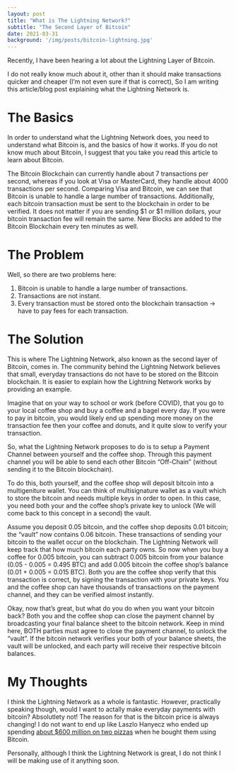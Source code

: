 ```yaml
---
layout: post
title: "What is The Lightning Network?"
subtitle: "The Second Layer of Bitcoin"
date: 2021-03-31
background: '/img/posts/bitcoin-lightning.jpg'
---
```


Recently, I have been hearing a lot about the Lightning Layer of Bitcoin.

I do not really know much about it, other than it should make transactions quicker and cheaper (I’m not even sure if that is correct), So I am writing this article/blog post explaining what the Lightning Network is.

# The Basics
In order to understand what the Lightning Network does, you need to understand what Bitcoin is, and the basics of how it works. If you do not know much about Bitcoin, I suggest that you take you read this article to learn about Bitcoin.

The Bitcoin Blockchain can currently handle about 7 transactions per second, whereas if you look at Visa or MasterCard, they handle about 4000 transactions per second. Comparing Visa and Bitcoin, we can see that Bitcoin is unable to handle a large number of transactions. Additionally, each bitcoin transaction must be sent to the blockchain in order to be verified. It does not matter if you are sending $1 or $1 million dollars, your bitcoin transaction fee will remain the same. New Blocks are added to the Bitcoin Blockchain every ten minutes as well.

# The Problem
Well, so there are two problems here: 
  1) Bitcoin is unable to handle a large number of transactions.
  2) Transactions are not instant.
  3) Every transaction must be stored onto the blockchain transaction -> have to pay fees for each transaction.

# The Solution
This is where The Lightning Network, also known as the second layer of Bitcoin, comes in. The community behind the Lightning Network believes that small, everyday transactions do not have to be stored on the Bitcoin blockchain. It is easier to explain how the Lightning Network works by providing an example.

Imagine that on your way to school or work (before COVID), that you go to your local coffee shop and buy a coffee and a bagel every day. If you were to pay in bitcoin, you would likely end up spending more money on the transaction fee then your coffee and donuts, and it quite slow to verify your transaction.

So, what the Lightning Network proposes to do is to setup a Payment Channel between yourself and the coffee shop. Through this payment channel you will be able to send each other Bitcoin “Off-Chain” (without sending it to the Bitcoin blockchain).

To do this, both yourself, and the coffee shop will deposit bitcoin into a multigeniture wallet. You can think of multisignature wallet as a vault which to store the bitcoin and needs multiple keys in order to open. In this case, you need both your and the coffee shop’s private key to unlock (We will come back to this concept in a second) the vault.

Assume you deposit 0.05 bitcoin, and the coffee shop deposits 0.01 bitcoin; the “vault” now contains 0.06 bitcoin. These transactions of sending your bitcoin to the wallet occur on the blockchain. The Lightning Network will keep track that how much bitcoin each party owns. So now when you buy a coffee for 0.005 bitcoin, you can subtract 0.005 bitcoin from your balance (0.05 - 0.005 = 0.495 BTC) and add 0.005 bitcoin the coffee shop’s balance (0.01 + 0.005 = 0.015 BTC). Both you are the coffee shop verify that this transaction is correct, by signing the transaction with your private keys. You and the coffee shop can have thousands of transactions on the payment channel, and they can be verified almost instantly.

Okay, now that’s great, but what do you do when you want your bitcoin back? Both you and the coffee shop can close the payment channel by broadcasting your final balance sheet to the bitcoin network. Keep in mind here, BOTH parties must agree to close the payment channel, to unlock the “vault”. If the bitcoin network verifies your both of your balance sheets, the vault will be unlocked, and each party will receive their respective bitcoin balances.

# My Thoughts
I think the Lightning Network as a whole is fantastic. However, practically speaking though, would I want to actally make everyday payments with bitcoin? Absolutlety not! The reason for that is the bitcoin price is always changing! I do not want to end up like Laszlo Hanyecz who ended up spending [about $600 million on two pizzas](https://www.businessinsider.com/bitcoin-surge-means-laszlo-hanyecz-paid-316-million-two-pizzas-2021-3#:~:text=The%20programmer%20Laszlo%20Hanyecz%20has,as%20%22Bitcoin%20Pizza%20Day.%22) when he bought them using Bitcoin.

Personally, although I think the Lightning Network is great, I do not think I will be making use of it anything soon.

